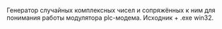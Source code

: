 Генератор случайных комплексных чисел и сопряжённых к ним для понимания работы модулятора plc-модема.
Исходник + .exe win32.
